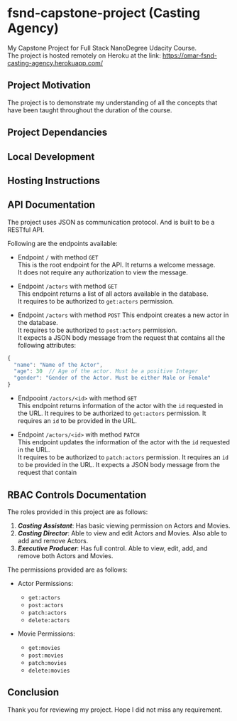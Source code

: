 # fsnd-capstone-project (Casting Agency)
My Capstone Project for Full Stack NanoDegree Udacity Course.  
The project is hosted remotely on Heroku at the link: https://omar-fsnd-casting-agency.herokuapp.com/

## Project Motivation
The project is to demonstrate my understanding of all the concepts that have been taught throughout the duration of the course.

## Project Dependancies


## Local Development


## Hosting Instructions


## API Documentation
The project uses JSON as communication protocol. And is built to be a RESTful API.

Following are the endpoints available:

* Endpoint `/` with method `GET`  
This is the root endpoint for the API. It returns a welcome message.  
It does not require any authorization to view the message.

* Endpoint `/actors` with method `GET`  
This endpoint returns a list of all actors available in the database.  
It requires to be authorized to `get:actors` permission.

* Endpoint `/actors` with method `POST`
This endpoint creates a new actor in the database.  
It requires to be authorized to `post:actors` permission.  
It expects a JSON body message from the request that contains all the following attributes:
```javascript
{
  "name": "Name of the Actor",
  "age": 30  // Age of the actor. Must be a positive Integer
  "gender": "Gender of the Actor. Must be either Male or Female"
}
```

* Endpooint `/actors/<id>` with method `GET`  
This endpoint returns information of the actor with the `id` requested in the URL.
It requires to be authorized to `get:actors` permission.
It requires an `id` to be provided in the URL.

* Endpoint `/actors/<id>` with method `PATCH`  
This endpoint updates the information of the actor with the `id` requested in the URL.  
It requires to be authorized to `patch:actors` permission.
It requires an `id` to be provided in the URL.
It expects a JSON body message from the request that contain

## RBAC Controls Documentation

The roles provided in this project are as follows:
1. _**Casting Assistant**_: Has basic viewing permission on Actors and Movies.
1. _**Casting Director**_: Able to view and edit Actors and Movies. Also able to add and remove Actors.
1. _**Executive Producer**_: Has full control. Able to view, edit, add, and remove both Actors and Movies.

The permissions provided are as follows:
* Actor Permissions:
  * `get:actors`
  * `post:actors`
  * `patch:actors`
  * `delete:actors`

* Movie Permissions:
  * `get:movies`
  * `post:movies`
  * `patch:movies`
  * `delete:movies`

## Conclusion
Thank you for reviewing my project. Hope I did not miss any requirement.
